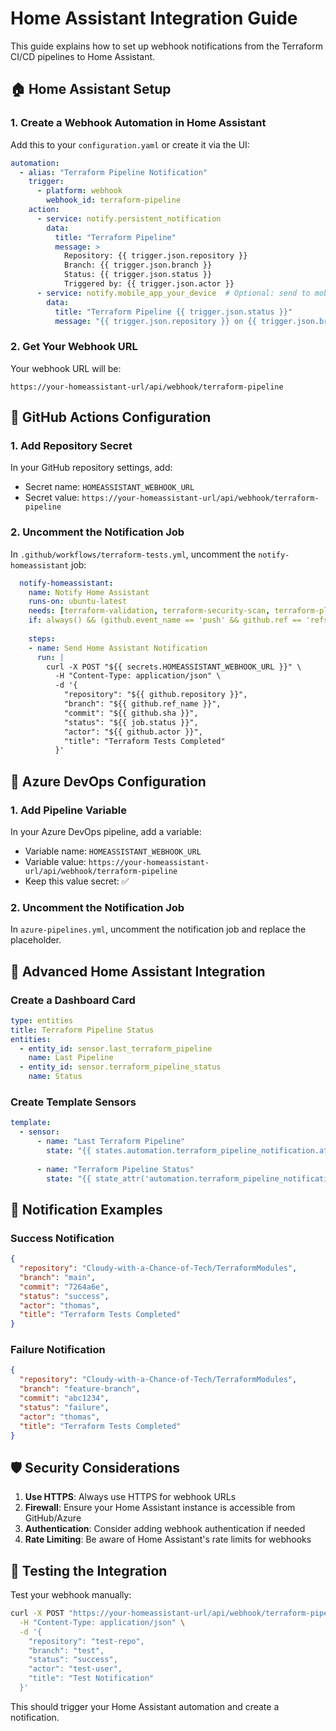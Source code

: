 # Home Assistant Integration Guide

This guide explains how to set up webhook notifications from the Terraform CI/CD pipelines to Home Assistant.

## 🏠 Home Assistant Setup

### 1. Create a Webhook Automation in Home Assistant

Add this to your `configuration.yaml` or create it via the UI:

```yaml
automation:
  - alias: "Terraform Pipeline Notification"
    trigger:
      - platform: webhook
        webhook_id: terraform-pipeline
    action:
      - service: notify.persistent_notification
        data:
          title: "Terraform Pipeline"
          message: >
            Repository: {{ trigger.json.repository }}
            Branch: {{ trigger.json.branch }}
            Status: {{ trigger.json.status }}
            Triggered by: {{ trigger.json.actor }}
      - service: notify.mobile_app_your_device  # Optional: send to mobile
        data:
          title: "Terraform Pipeline {{ trigger.json.status }}"
          message: "{{ trigger.json.repository }} on {{ trigger.json.branch }}"
```

### 2. Get Your Webhook URL

Your webhook URL will be:
```
https://your-homeassistant-url/api/webhook/terraform-pipeline
```

## 🔧 GitHub Actions Configuration

### 1. Add Repository Secret

In your GitHub repository settings, add:
- Secret name: `HOMEASSISTANT_WEBHOOK_URL`
- Secret value: `https://your-homeassistant-url/api/webhook/terraform-pipeline`

### 2. Uncomment the Notification Job

In `.github/workflows/terraform-tests.yml`, uncomment the `notify-homeassistant` job:

```yaml
  notify-homeassistant:
    name: Notify Home Assistant
    runs-on: ubuntu-latest
    needs: [terraform-validation, terraform-security-scan, terraform-plan, integration-tests]
    if: always() && (github.event_name == 'push' && github.ref == 'refs/heads/main')
    
    steps:
    - name: Send Home Assistant Notification
      run: |
        curl -X POST "${{ secrets.HOMEASSISTANT_WEBHOOK_URL }}" \
          -H "Content-Type: application/json" \
          -d '{
            "repository": "${{ github.repository }}",
            "branch": "${{ github.ref_name }}",
            "commit": "${{ github.sha }}",
            "status": "${{ job.status }}",
            "actor": "${{ github.actor }}",
            "title": "Terraform Tests Completed"
          }'
```

## 🚀 Azure DevOps Configuration

### 1. Add Pipeline Variable

In your Azure DevOps pipeline, add a variable:
- Variable name: `HOMEASSISTANT_WEBHOOK_URL`
- Variable value: `https://your-homeassistant-url/api/webhook/terraform-pipeline`
- Keep this value secret: ✅

### 2. Uncomment the Notification Job

In `azure-pipelines.yml`, uncomment the notification job and replace the placeholder.

## 📱 Advanced Home Assistant Integration

### Create a Dashboard Card

```yaml
type: entities
title: Terraform Pipeline Status
entities:
  - entity_id: sensor.last_terraform_pipeline
    name: Last Pipeline
  - entity_id: sensor.terraform_pipeline_status
    name: Status
```

### Create Template Sensors

```yaml
template:
  - sensor:
      - name: "Last Terraform Pipeline"
        state: "{{ states.automation.terraform_pipeline_notification.attributes.last_triggered | default('Never') }}"
      
      - name: "Terraform Pipeline Status"
        state: "{{ state_attr('automation.terraform_pipeline_notification', 'last_status') | default('Unknown') }}"
```

## 🔔 Notification Examples

### Success Notification
```json
{
  "repository": "Cloudy-with-a-Chance-of-Tech/TerraformModules",
  "branch": "main",
  "commit": "7264a6e",
  "status": "success",
  "actor": "thomas",
  "title": "Terraform Tests Completed"
}
```

### Failure Notification
```json
{
  "repository": "Cloudy-with-a-Chance-of-Tech/TerraformModules",
  "branch": "feature-branch",
  "commit": "abc1234",
  "status": "failure",
  "actor": "thomas",
  "title": "Terraform Tests Completed"
}
```

## 🛡️ Security Considerations

1. **Use HTTPS**: Always use HTTPS for webhook URLs
2. **Firewall**: Ensure your Home Assistant instance is accessible from GitHub/Azure
3. **Authentication**: Consider adding webhook authentication if needed
4. **Rate Limiting**: Be aware of Home Assistant's rate limits for webhooks

## 🧪 Testing the Integration

Test your webhook manually:

```bash
curl -X POST "https://your-homeassistant-url/api/webhook/terraform-pipeline" \
  -H "Content-Type: application/json" \
  -d '{
    "repository": "test-repo",
    "branch": "test",
    "status": "success",
    "actor": "test-user",
    "title": "Test Notification"
  }'
```

This should trigger your Home Assistant automation and create a notification.
